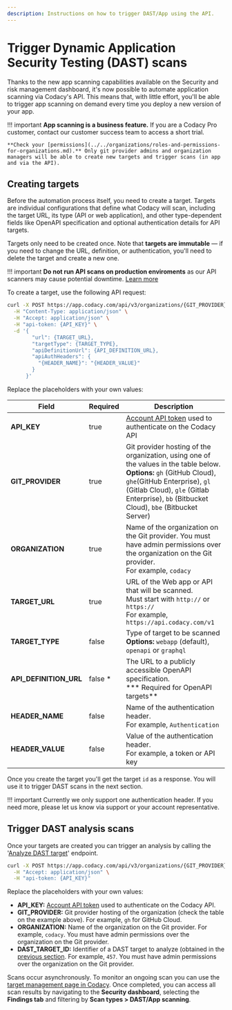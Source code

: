 ```yaml
---
description: Instructions on how to trigger DAST/App using the API.
---
```


# Trigger Dynamic Application Security Testing (DAST) scans

Thanks to the new app scanning capabilities available on the Security and risk management dashboard, it's now possible to automate application scanning via Codacy's API. This means that, with little effort, you'll be able to trigger app scanning on demand every time you deploy a new version of your app.

!!! important
    **App scanning is a business feature.** If you are a Codacy Pro customer, contact our customer success team to access a short trial.

    **Check your [permissions](../../organizations/roles-and-permissions-for-organizations.md).** Only git provider admins and organization managers will be able to create new targets and trigger scans (in app and via the API).


## Creating targets

Before the automation process itself, you need to create a target. Targets are individual configurations that define what Codacy will scan, including the target URL, its type (API or web application), and other type-dependent fields like OpenAPI specification and optional authentication details for API targets.

Targets only need to be created once. Note that **targets are immutable** — if you need to change the URL, definition, or authentication, you'll need to delete the target and create a new one.

!!! important
    **Do not run API scans on production enviroments** as our API scanners may cause potential downtime. [Learn more](../../organizations/managing-security-and-risk.md#avoid-running-api-scans-on-production-environments)

To create a target, use the following API request:

```bash
curl -X POST https://app.codacy.com/api/v3/organizations/{GIT_PROVIDER}/{ORGANIZATION}/dast/targets \
  -H "Content-Type: application/json" \
  -H "Accept: application/json" \
  -H "api-token: {API_KEY}" \
  -d '{
        "url": {TARGET_URL},
        "targetType": {TARGET_TYPE},
        "apiDefinitionUrl": {API_DEFINITION_URL},
        "apiAuthHeaders": {
          "{HEADER_NAME}": "{HEADER_VALUE}"
        }
      }'
```

Replace the placeholders with your own values:

| Field | Required | Description |
|-------|----------|-------------|
| **API_KEY** | true | [Account API token](../api-tokens.md#account-api-tokens) used to authenticate on the Codacy API |
| **GIT_PROVIDER** | true | Git provider hosting of the organization, using one of the values in the table below. <br/>**Options:** `gh` (GitHub Cloud), `ghe`(GitHub Enterprise), `gl` (Gitlab Cloud), `gle` (Gitlab Enterprise), `bb` (Bitbucket Cloud), `bbe` (Bitbucket Server) | 
| **ORGANIZATION** | true | Name of the organization on the Git provider. You must have admin permissions over the organization on the Git provider.<br/>For example, `codacy` |
| **TARGET_URL** | true | URL of the Web app or API that will be scanned. <br/>Must start with `http://` or `https://`<br/>For example, `https://api.codacy.com/v1`|
| **TARGET_TYPE** | false | Type of target to be scanned <br/> **Options:** `webapp` (default), `openapi` or `graphql`|
| **API_DEFINITION_URL** | false * | The URL to a publicly accessible OpenAPI specification.<br/>*** Required for OpenAPI targets**|
| **HEADER_NAME** | false | Name of the authentication header. <br/>For example, `Authentication`|
| **HEADER_VALUE** | false | Value of the authentication header. <br/>For example, a token or API key|

Once you create the target you'll get the target `id` as a response. You will use it to trigger DAST scans in the next section.

!!! important
    Currently we only support one authentication header. If you need more, please let us know via support or your account representative.

## Trigger DAST analysis scans

Once your targets are created you can trigger an analysis by calling the '[Analyze DAST target](https://api.codacy.com/api/api-docs#analyzedasttarget)' endpoint.

```bash
curl -X POST https://app.codacy.com/api/v3/organizations/{GIT_PROVIDER}/{ORGANIZATION}/dast/targets/{DAST_TARGET_ID}/analyze \
  -H "Accept: application/json" \
  -H "api-token: {API_KEY}"
```

Replace the placeholders with your own values:

-   **API_KEY:** [Account API token](../api-tokens.md#account-api-tokens) used to authenticate on the Codacy API.
-   **GIT_PROVIDER:** Git provider hosting of the organization (check the table on the example above). For example, `gh` for GitHub Cloud.
-   **ORGANIZATION:** Name of the organization on the Git provider. For example, `codacy`. You must have admin permissions over the organization on the Git provider.
-   **DAST_TARGET_ID:** Identifier of a DAST target to analyze (obtained in the [previous section](./triggering-dast-scans.md#creating-targets). For example, `457`. You must have admin permissions over the organization on the Git provider.

Scans occur asynchronously. To monitor an ongoing scan you can use the [target management page in Codacy](../../organizations/managing-security-and-risk.md#app-scanning). Once completed, you can access all scan results by navigating to the **Security dashboard**, selecting the **Findings tab** and filtering by **Scan types > DAST/App scanning**.